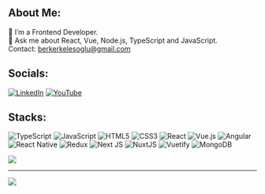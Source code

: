 ##  About Me:
🔭 I’m a Frontend Developer.<br>💬 Ask me about React, Vue, Node.js, TypeScript and JavaScript.<br>Contact: berkerkelesoglu@gmail.com<br>


## Socials:
[![LinkedIn](https://img.shields.io/badge/LinkedIn-%230077B5.svg?logo=linkedin&logoColor=white)](https://linkedin.com/in/berkerkelesoglu) [![YouTube](https://img.shields.io/badge/YouTube-%23FF0000.svg?logo=YouTube&logoColor=white)](https://youtube.com/@berkerkelesoglu732) 

## Stacks:
![TypeScript](https://img.shields.io/badge/typescript-%23007ACC.svg?style=for-the-badge&logo=typescript&logoColor=white) ![JavaScript](https://img.shields.io/badge/javascript-%23323330.svg?style=for-the-badge&logo=javascript&logoColor=%23F7DF1E) ![HTML5](https://img.shields.io/badge/html5-%23E34F26.svg?style=for-the-badge&logo=html5&logoColor=white) ![CSS3](https://img.shields.io/badge/css3-%231572B6.svg?style=for-the-badge&logo=css3&logoColor=white) ![React](https://img.shields.io/badge/react-%2320232a.svg?style=for-the-badge&logo=react&logoColor=%2361DAFB) ![Vue.js](https://img.shields.io/badge/vuejs-%2335495e.svg?style=for-the-badge&logo=vuedotjs&logoColor=%234FC08D) ![Angular](https://img.shields.io/badge/angular-%23DD0031.svg?style=for-the-badge&logo=angular&logoColor=white) ![React Native](https://img.shields.io/badge/react_native-%2320232a.svg?style=for-the-badge&logo=react&logoColor=%2361DAFB) ![Redux](https://img.shields.io/badge/redux-%23593d88.svg?style=for-the-badge&logo=redux&logoColor=white) ![Next JS](https://img.shields.io/badge/Next-black?style=for-the-badge&logo=next.js&logoColor=white) ![NuxtJS](https://img.shields.io/badge/Nuxt-black?style=for-the-badge&logo=nuxt.js&logoColor=white) ![Vuetify](https://img.shields.io/badge/Vuetify-1867C0?style=for-the-badge&logo=vuetify&logoColor=AEDDFF) ![MongoDB](https://img.shields.io/badge/MongoDB-%234ea94b.svg?style=for-the-badge&logo=mongodb&logoColor=white)


![](https://github-readme-stats.vercel.app/api/top-langs/?username=berkerkls&theme=dark&hide_border=true&include_all_commits=true&count_private=false&layout=compact)

---
[![](https://visitcount.itsvg.in/api?id=berkerkls&icon=0&color=1)](https://visitcount.itsvg.in)

<!-- Proudly created with GPRM ( https://gprm.itsvg.in ) -->
